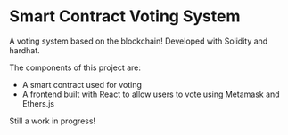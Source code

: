 # Smart Contract Voting System

A voting system based on the blockchain! Developed with Solidity and hardhat.

The components of this project are:
* A smart contract used for voting
* A frontend built with React to allow users to vote using Metamask and Ethers.js

Still a work in progress!
